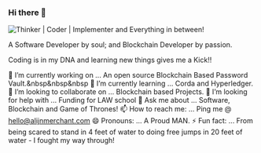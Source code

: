 ### Hi there 👋


![Thinker | Coder | Implementer and Everything in between!](https://github.com/alijnmerchant21/alijnmerchant21/blob/master/Animated-GIF-original.gif)

A Software Developer by soul; and Blockchain Developer by passion.

Coding is in my DNA and learning new things gives me a Kick!!

🔭 I’m currently working on ... An open source Blockchain Based Password Vault.&nbsp&nbsp&nbsp
🌱 I’m currently learning ... Corda and Hyperledger.
👯 I’m looking to collaborate on ... Blockchain based Projects.
🤔 I’m looking for help with ... Funding for LAW school
💬 Ask me about ... Software, Blockchain and Game of Thrones!
📫 How to reach me: ... Ping me @ hello@alijnmerchant.com
😄 Pronouns: ... A Proud MAN.
⚡ Fun fact: ... From being scared to stand in 4 feet of water to doing free jumps in 20 feet of water - I fought my way through!
